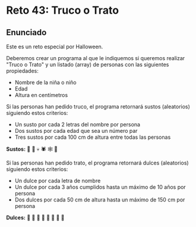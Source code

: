 # Reto 43: Truco o Trato

## Enunciado

Este es un reto especial por Halloween.

Deberemos crear un programa al que le indiquemos si queremos realizar "Truco o Trato" y un listado (array) de personas con las siguientes propiedades:

- Nombre de la niña o niño
- Edad
- Altura en centímetros

Si las personas han pedido truco, el programa retornará sustos (aleatorios) siguiendo estos criterios:

- Un susto por cada 2 letras del nombre por persona
- Dos sustos por cada edad que sea un número par
- Tres sustos por cada 100 cm de altura entre todas las personas

**Sustos:** 🎃 👻 💀 🕷 🕸 🦇

Si las personas han pedido trato, el programa retornará dulces (aleatorios) siguiendo estos criterios:

- Un dulce por cada letra de nombre
- Un dulce por cada 3 años cumplidos hasta un máximo de 10 años por persona
- Dos dulces por cada 50 cm de altura hasta un máximo de 150 cm por persona

**Dulces:** 🍰 🍬 🍡 🍭 🍪 🍫 🧁 🍩
